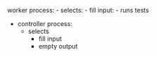 worker process:
    - selects:
        - fill input:
        - runs tests
    
- controller process:
    - selects
        - fill input
        - empty output